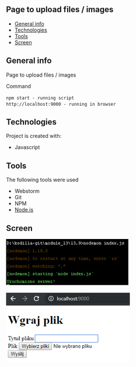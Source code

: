 ## Page to upload files / images
* [General info](#general-info)
* [Technologies](#technologies)
* [Tools](#tools)
* [Screen](#screen)

## General info
Page to upload files / images

Command

<code>npm start - running script</code><br>
<code>http://localhost:9000 - running in browser</code>

## Technologies
Project is created with:
* Javascript

## Tools
The following tools were used
* Webstorm
* Git
* NPM
* <a href="https://nodejs.org/en/">Node.js</a>

## Screen 
![Screen](https://github.com/wojtekboj/module_13-13.9/blob/master/images/screencapture_terminal.png)<br><br>
![Screen](https://github.com/wojtekboj/module_13-13.9/blob/master/images/screencapture_browser.png)